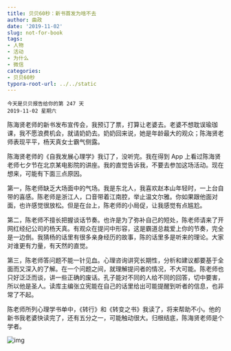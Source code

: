 ```yaml
---
title: 贝贝60秒：新书首发为啥不去
author: 曲政
date: '2019-11-02'
slug: not-for-book
tags:
- 人物
- 活动
- 为什么
- 微信
categories:
- 贝贝60秒
typora-root-url: ../../static
---
```


```
今天是贝贝报告给你的第 247 天
2019-11-02 星期六
```

陈海贤老师的新书发布宣传会，我预订了票，打算让老婆去。老婆不想耽误瑜珈课，我不愿浪费机会，就请奶奶去。奶奶回来说，她是年龄最大的观众；陈海贤老师表现平平，杨天真女士霸气侧露。

陈海贤老师的《自我发展心理学》我订了，没听完。我在得到 App 上看过陈海贤老师七夕节在北京某电影院的讲座。我的直觉告诉我，不要去参加这场活动。现在想来，可能有下面三点原因。

第一，陈老师缺乏大场面中的气场。我是东北人，我喜欢赵本山年轻时，一上台自带的喜感。陈老师是浙江人，口音带着江南腔，举止温文尔雅。你如果跟他面对面，也许感觉很放松。但是在台上，陈老师的小局促，让我感觉有点尴尬。

第二，陈老师不擅长把握谈话节奏。也许是为了弥补自己的短处，陈老师请来了开网红经纪公司的杨天真。有观众在提问中形容，这是霸道总裁爱上你的节奏，完全是一边倒。我猜杨的话里有很多亲身经历的故事，陈的话里多是听来的理论。大家对谁更有力量，有天然的直觉。

第三，陈老师答问题不能一针见血。心理咨询讲究长期性，分析和建议都要基于全面而又深入的了解。在一个问题之间，就理解提问者的情况，不大可能。陈老师也只好泛泛而谈，讲一些正确的废话。孔子能对不同的人给不同的回答，切中要害，所以他是圣人。读库主编张立宪能在自己的话里给出可能提醒到听者的信息，也非常了不起。

陈老师所列心理学书单中，《转行》和《转变之书》我读了，将来帮助不小。他的新书我老婆快读完了，还有五分之一，可能触动很大。归根结底，陈海贤老师是个学者。

![img](/images/2019-11-02-%E8%B4%9D%E8%B4%9D60%E7%A7%92%EF%BC%9A%E6%96%B0%E4%B9%A6%E9%A6%96%E5%8F%91%E4%B8%BA%E5%95%A5%E4%B8%8D%E5%8E%BB/640-20200406142335737.jpeg)